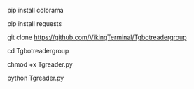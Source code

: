 pip install colorama

pip install requests

git clone https://github.com/VikingTerminal/Tgbotreadergroup

cd Tgbotreadergroup

chmod +x Tgreader.py

python Tgreader.py